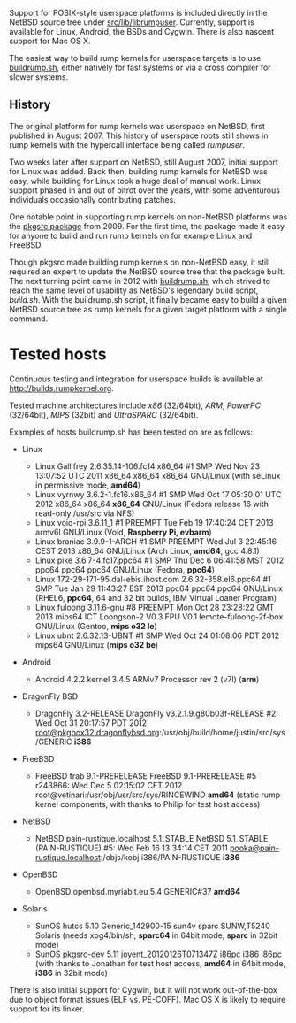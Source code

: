 Support for POSIX-style userspace platforms is included directly
in the NetBSD source tree under
[src/lib/librumpuser](http://nxr.netbsd.org/xref/src/lib/librumpuser/).
Currently, support is available for Linux, Android, the BSDs and Cygwin.
There is also nascent support for Mac OS X.

The easiest way to build rump kernels for userspace targets is to use
[buildrump.sh](http://repo.rumpkernel.org/buildrump.sh), either
natively for fast systems or via a cross compiler for slower systems.

History
-------

The original platform for rump kernels was userspace on NetBSD,
first published in August 2007.  This history of userspace roots
still shows in rump kernels with the hypercall interface being
called _rumpuser_.

Two weeks later after support on NetBSD, still August 2007,
initial support for Linux was added.  Back then, building rump
kernels for NetBSD was easy, while building for Linux took a huge
deal of manual work.  Linux support phased in and out of bitrot over
the years, with some adventurous individuals occasionally contributing
patches.

One notable point in supporting rump kernels on non-NetBSD platforms was
the [pkgsrc package](http://ftp.netbsd.org/pub/pkgsrc/current/pkgsrc/misc/rump/README.html)
from 2009.  For the first time, the package made it easy for anyone to
build and run rump kernels on for example Linux and FreeBSD.

Though pkgsrc made building rump kernels on non-NetBSD easy, it still required
an expert to update the NetBSD source tree that the package built.  The
next turning point came in 2012 with [buildrump.sh](http://repo.rumpkernel.org/buildrump.sh),
which strived to reach the same level of usability as NetBSD's legendary
build script, _build.sh_.  With the buildrump.sh script, it finally became
easy to build a given NetBSD source tree as rump kernels for a given target
platform with a single command.

Tested hosts
============

Continuous testing and integration for userspace builds is available at http://builds.rumpkernel.org.

Tested machine architectures include _x86_ (32/64bit), _ARM_, _PowerPC_
(32/64bit), _MIPS_ (32bit) and _UltraSPARC_ (32/64bit).

Examples of hosts buildrump.sh has been tested on are as follows:

- Linux
    - Linux Gallifrey 2.6.35.14-106.fc14.x86_64 #1 SMP Wed Nov 23 13:07:52 UTC 2011 x86_64 x86_64 x86_64 GNU/Linux (with seLinux in permissive mode, __amd64__)
    - Linux vyrnwy 3.6.2-1.fc16.x86_64 #1 SMP Wed Oct 17 05:30:01 UTC 2012 x86_64 x86_64 __x86_64__ GNU/Linux (Fedora release 16 with read-only /usr/src via NFS)
    - Linux void-rpi 3.6.11_1 #1 PREEMPT Tue Feb 19 17:40:24 CET 2013 armv6l GNU/Linux (Void, __Raspberry Pi, evbarm__)
    - Linux braniac 3.9.9-1-ARCH #1 SMP PREEMPT Wed Jul 3 22:45:16 CEST 2013 x86_64 GNU/Linux (Arch Linux, __amd64__, gcc 4.8.1)
    - Linux pike 3.6.7-4.fc17.ppc64 #1 SMP Thu Dec 6 06:41:58 MST 2012 ppc64 ppc64 ppc64 GNU/Linux (Fedora, __ppc64__)
    - Linux 172-29-171-95.dal-ebis.ihost.com 2.6.32-358.el6.ppc64 #1 SMP Tue Jan 29 11:43:27 EST 2013 ppc64 ppc64 ppc64 GNU/Linux (RHEL6, __ppc64__, 64 and 32 bit builds, IBM Virtual Loaner Program)
    - Linux fuloong 3.11.6-gnu #8 PREEMPT Mon Oct 28 23:28:22 GMT 2013 mips64 ICT Loongson-2 V0.3 FPU V0.1 lemote-fuloong-2f-box GNU/Linux (Gentoo, __mips o32 le__)
    - Linux ubnt 2.6.32.13-UBNT #1 SMP Wed Oct 24 01:08:06 PDT 2012 mips64 GNU/Linux (__mips o32 be__)

- Android
    - Android 4.2.2 kernel 3.4.5 ARMv7 Processor rev 2 (v7l) (__arm__)

- DragonFly BSD
    - DragonFly  3.2-RELEASE DragonFly v3.2.1.9.g80b03f-RELEASE #2: Wed Oct 31 20:17:57 PDT 2012     root@pkgbox32.dragonflybsd.org:/usr/obj/build/home/justin/src/sys/GENERIC  __i386__

- FreeBSD
    - FreeBSD frab 9.1-PRERELEASE FreeBSD 9.1-PRERELEASE #5 r243866: Wed Dec  5 02:15:02 CET 2012     root@vetinari:/usr/obj/usr/src/sys/RINCEWIND  __amd64__ (static rump kernel components, with thanks to Philip for test host access)

- NetBSD
    - NetBSD pain-rustique.localhost 5.1_STABLE NetBSD 5.1_STABLE (PAIN-RUSTIQUE) #5: Wed Feb 16 13:34:14 CET 2011  pooka@pain-rustique.localhost:/objs/kobj.i386/PAIN-RUSTIQUE __i386__

- OpenBSD
    - OpenBSD openbsd.myriabit.eu 5.4 GENERIC#37 __amd64__

- Solaris
    - SunOS hutcs 5.10 Generic_142900-15 sun4v sparc SUNW,T5240 Solaris (needs xpg4/bin/sh, __sparc64__ in 64bit mode, __sparc__ in 32bit mode)
    - SunOS pkgsrc-dev 5.11 joyent_20120126T071347Z i86pc i386 i86pc (with thanks to Jonathan for test host access, __amd64__ in 64bit mode, __i386__ in 32bit mode)

There is also initial support for Cygwin, but it will not work
out-of-the-box due to object format issues (ELF vs. PE-COFF).
Mac OS X is likely to require support for its linker.

